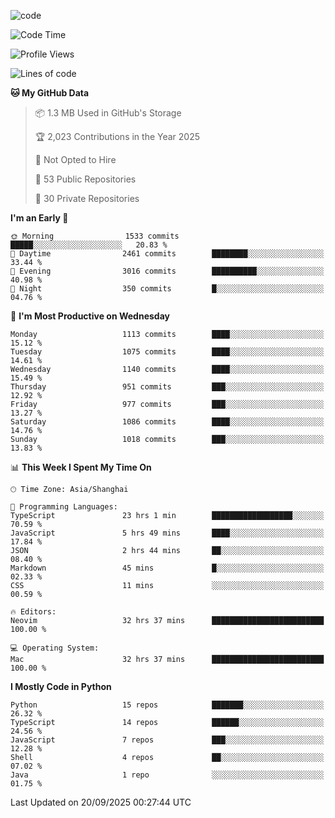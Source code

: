 
<!--
**liuyaanng/liuyaanng** is a ✨ _special_ ✨ repository because its `README.md` (this file) appears on your GitHub profile.

Here are some ideas to get you started:

- 🔭 I’m currently working on ...
- 🌱 I’m currently learning ...
- 👯 I’m looking to collaborate on ...
- 🤔 I’m looking for help with ...
- 💬 Ask me about ...
- 📫 How to reach me: ...
- 😄 Pronouns: ...
- ⚡ Fun fact: ...
-->


![code](https://cdn.jsdelivr.net/gh/liuyaanng/liuyaanng@1.0/code.gif) 

<!--START_SECTION:waka-->
![Code Time](http://img.shields.io/badge/Code%20Time-1%2C964%20hrs%2052%20mins-blue)

![Profile Views](http://img.shields.io/badge/Profile%20Views-0-blue)

![Lines of code](https://img.shields.io/badge/From%20Hello%20World%20I%27ve%20Written-27.7%20million%20lines%20of%20code-blue)

**🐱 My GitHub Data** 

> 📦 1.3 MB Used in GitHub's Storage 
 > 
> 🏆 2,023 Contributions in the Year 2025
 > 
> 🚫 Not Opted to Hire
 > 
> 📜 53 Public Repositories 
 > 
> 🔑 30 Private Repositories 
 > 
**I'm an Early 🐤** 

```text
🌞 Morning                1533 commits        █████░░░░░░░░░░░░░░░░░░░░   20.83 % 
🌆 Daytime                2461 commits        ████████░░░░░░░░░░░░░░░░░   33.44 % 
🌃 Evening                3016 commits        ██████████░░░░░░░░░░░░░░░   40.98 % 
🌙 Night                  350 commits         █░░░░░░░░░░░░░░░░░░░░░░░░   04.76 % 
```
📅 **I'm Most Productive on Wednesday** 

```text
Monday                   1113 commits        ████░░░░░░░░░░░░░░░░░░░░░   15.12 % 
Tuesday                  1075 commits        ████░░░░░░░░░░░░░░░░░░░░░   14.61 % 
Wednesday                1140 commits        ████░░░░░░░░░░░░░░░░░░░░░   15.49 % 
Thursday                 951 commits         ███░░░░░░░░░░░░░░░░░░░░░░   12.92 % 
Friday                   977 commits         ███░░░░░░░░░░░░░░░░░░░░░░   13.27 % 
Saturday                 1086 commits        ████░░░░░░░░░░░░░░░░░░░░░   14.76 % 
Sunday                   1018 commits        ███░░░░░░░░░░░░░░░░░░░░░░   13.83 % 
```


📊 **This Week I Spent My Time On** 

```text
🕑︎ Time Zone: Asia/Shanghai

💬 Programming Languages: 
TypeScript               23 hrs 1 min        ██████████████████░░░░░░░   70.59 % 
JavaScript               5 hrs 49 mins       ████░░░░░░░░░░░░░░░░░░░░░   17.84 % 
JSON                     2 hrs 44 mins       ██░░░░░░░░░░░░░░░░░░░░░░░   08.40 % 
Markdown                 45 mins             █░░░░░░░░░░░░░░░░░░░░░░░░   02.33 % 
CSS                      11 mins             ░░░░░░░░░░░░░░░░░░░░░░░░░   00.59 % 

🔥 Editors: 
Neovim                   32 hrs 37 mins      █████████████████████████   100.00 % 

💻 Operating System: 
Mac                      32 hrs 37 mins      █████████████████████████   100.00 % 
```

**I Mostly Code in Python** 

```text
Python                   15 repos            ███████░░░░░░░░░░░░░░░░░░   26.32 % 
TypeScript               14 repos            ██████░░░░░░░░░░░░░░░░░░░   24.56 % 
JavaScript               7 repos             ███░░░░░░░░░░░░░░░░░░░░░░   12.28 % 
Shell                    4 repos             ██░░░░░░░░░░░░░░░░░░░░░░░   07.02 % 
Java                     1 repo              ░░░░░░░░░░░░░░░░░░░░░░░░░   01.75 % 
```




 Last Updated on 20/09/2025 00:27:44 UTC
<!--END_SECTION:waka-->
